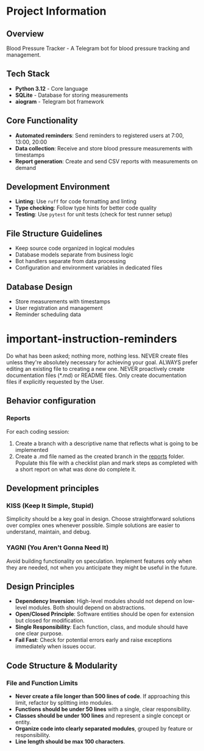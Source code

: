 # Project Information

## Overview
Blood Pressure Tracker - A Telegram bot for blood pressure tracking and management.

## Tech Stack
- **Python 3.12** - Core language
- **SQLite** - Database for storing measurements
- **aiogram** - Telegram bot framework

## Core Functionality
- **Automated reminders**: Send reminders to registered users at 7:00, 13:00, 20:00
- **Data collection**: Receive and store blood pressure measurements with timestamps
- **Report generation**: Create and send CSV reports with measurements on demand

## Development Environment
- **Linting**: Use `ruff` for code formatting and linting
- **Type checking**: Follow type hints for better code quality
- **Testing**: Use `pytest` for unit tests (check for test runner setup)

## File Structure Guidelines
- Keep source code organized in logical modules
- Database models separate from business logic
- Bot handlers separate from data processing
- Configuration and environment variables in dedicated files

## Database Design
- Store measurements with timestamps
- User registration and management
- Reminder scheduling data

# important-instruction-reminders
Do what has been asked; nothing more, nothing less.
NEVER create files unless they're absolutely necessary for achieving your goal.
ALWAYS prefer editing an existing file to creating a new one.
NEVER proactively create documentation files (*.md) or README files. Only create documentation files if explicitly requested by the User.

## Behavior configuration

### Reports

For each coding session:
1. Create a branch with a descriptive name that reflects what is going to be implemented
2. Create a .md file named as the created branch in the [reports](.claude/reports) folder.
Populate this file with a checklist plan and mark steps as completed with a short report on what was
done do complete it.

## Development principles
   
### KISS (Keep It Simple, Stupid)

Simplicity should be a key goal in design. Choose straightforward solutions over complex ones whenever possible. Simple solutions are easier to understand, maintain, and debug.

### YAGNI (You Aren't Gonna Need It)

Avoid building functionality on speculation. Implement features only when they are needed, not when you anticipate they might be useful in the future.

## Design Principles

- **Dependency Inversion**: High-level modules should not depend on low-level modules. Both should depend on abstractions.
- **Open/Closed Principle**: Software entities should be open for extension but closed for modification.
- **Single Responsibility**: Each function, class, and module should have one clear purpose.
- **Fail Fast**: Check for potential errors early and raise exceptions immediately when issues occur.

## Code Structure & Modularity

### File and Function Limits

- **Never create a file longer than 500 lines of code**. If approaching this limit, refactor by splitting into modules.
- **Functions should be under 50 lines** with a single, clear responsibility.
- **Classes should be under 100 lines** and represent a single concept or entity.
- **Organize code into clearly separated modules**, grouped by feature or responsibility.
- **Line length should be max 100 characters**.